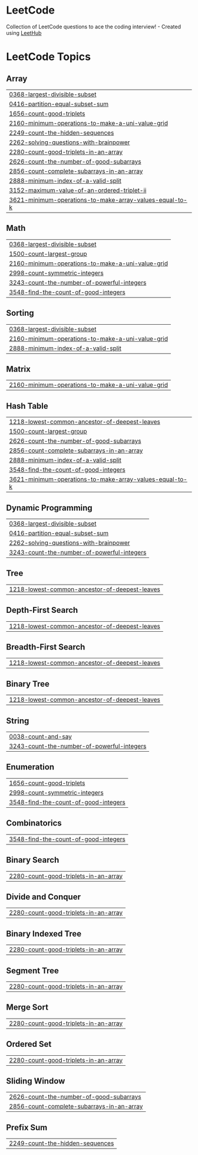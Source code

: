 # LeetCode
Collection of LeetCode questions to ace the coding interview! - Created using [LeetHub](https://github.com/QasimWani/LeetHub)

<!---LeetCode Topics Start-->
# LeetCode Topics
## Array
|  |
| ------- |
| [0368-largest-divisible-subset](https://github.com/moavern/LeetCode/tree/master/0368-largest-divisible-subset) |
| [0416-partition-equal-subset-sum](https://github.com/moavern/LeetCode/tree/master/0416-partition-equal-subset-sum) |
| [1656-count-good-triplets](https://github.com/moavern/LeetCode/tree/master/1656-count-good-triplets) |
| [2160-minimum-operations-to-make-a-uni-value-grid](https://github.com/moavern/LeetCode/tree/master/2160-minimum-operations-to-make-a-uni-value-grid) |
| [2249-count-the-hidden-sequences](https://github.com/moavern/LeetCode/tree/master/2249-count-the-hidden-sequences) |
| [2262-solving-questions-with-brainpower](https://github.com/moavern/LeetCode/tree/master/2262-solving-questions-with-brainpower) |
| [2280-count-good-triplets-in-an-array](https://github.com/moavern/LeetCode/tree/master/2280-count-good-triplets-in-an-array) |
| [2626-count-the-number-of-good-subarrays](https://github.com/moavern/LeetCode/tree/master/2626-count-the-number-of-good-subarrays) |
| [2856-count-complete-subarrays-in-an-array](https://github.com/moavern/LeetCode/tree/master/2856-count-complete-subarrays-in-an-array) |
| [2888-minimum-index-of-a-valid-split](https://github.com/moavern/LeetCode/tree/master/2888-minimum-index-of-a-valid-split) |
| [3152-maximum-value-of-an-ordered-triplet-ii](https://github.com/moavern/LeetCode/tree/master/3152-maximum-value-of-an-ordered-triplet-ii) |
| [3621-minimum-operations-to-make-array-values-equal-to-k](https://github.com/moavern/LeetCode/tree/master/3621-minimum-operations-to-make-array-values-equal-to-k) |
## Math
|  |
| ------- |
| [0368-largest-divisible-subset](https://github.com/moavern/LeetCode/tree/master/0368-largest-divisible-subset) |
| [1500-count-largest-group](https://github.com/moavern/LeetCode/tree/master/1500-count-largest-group) |
| [2160-minimum-operations-to-make-a-uni-value-grid](https://github.com/moavern/LeetCode/tree/master/2160-minimum-operations-to-make-a-uni-value-grid) |
| [2998-count-symmetric-integers](https://github.com/moavern/LeetCode/tree/master/2998-count-symmetric-integers) |
| [3243-count-the-number-of-powerful-integers](https://github.com/moavern/LeetCode/tree/master/3243-count-the-number-of-powerful-integers) |
| [3548-find-the-count-of-good-integers](https://github.com/moavern/LeetCode/tree/master/3548-find-the-count-of-good-integers) |
## Sorting
|  |
| ------- |
| [0368-largest-divisible-subset](https://github.com/moavern/LeetCode/tree/master/0368-largest-divisible-subset) |
| [2160-minimum-operations-to-make-a-uni-value-grid](https://github.com/moavern/LeetCode/tree/master/2160-minimum-operations-to-make-a-uni-value-grid) |
| [2888-minimum-index-of-a-valid-split](https://github.com/moavern/LeetCode/tree/master/2888-minimum-index-of-a-valid-split) |
## Matrix
|  |
| ------- |
| [2160-minimum-operations-to-make-a-uni-value-grid](https://github.com/moavern/LeetCode/tree/master/2160-minimum-operations-to-make-a-uni-value-grid) |
## Hash Table
|  |
| ------- |
| [1218-lowest-common-ancestor-of-deepest-leaves](https://github.com/moavern/LeetCode/tree/master/1218-lowest-common-ancestor-of-deepest-leaves) |
| [1500-count-largest-group](https://github.com/moavern/LeetCode/tree/master/1500-count-largest-group) |
| [2626-count-the-number-of-good-subarrays](https://github.com/moavern/LeetCode/tree/master/2626-count-the-number-of-good-subarrays) |
| [2856-count-complete-subarrays-in-an-array](https://github.com/moavern/LeetCode/tree/master/2856-count-complete-subarrays-in-an-array) |
| [2888-minimum-index-of-a-valid-split](https://github.com/moavern/LeetCode/tree/master/2888-minimum-index-of-a-valid-split) |
| [3548-find-the-count-of-good-integers](https://github.com/moavern/LeetCode/tree/master/3548-find-the-count-of-good-integers) |
| [3621-minimum-operations-to-make-array-values-equal-to-k](https://github.com/moavern/LeetCode/tree/master/3621-minimum-operations-to-make-array-values-equal-to-k) |
## Dynamic Programming
|  |
| ------- |
| [0368-largest-divisible-subset](https://github.com/moavern/LeetCode/tree/master/0368-largest-divisible-subset) |
| [0416-partition-equal-subset-sum](https://github.com/moavern/LeetCode/tree/master/0416-partition-equal-subset-sum) |
| [2262-solving-questions-with-brainpower](https://github.com/moavern/LeetCode/tree/master/2262-solving-questions-with-brainpower) |
| [3243-count-the-number-of-powerful-integers](https://github.com/moavern/LeetCode/tree/master/3243-count-the-number-of-powerful-integers) |
## Tree
|  |
| ------- |
| [1218-lowest-common-ancestor-of-deepest-leaves](https://github.com/moavern/LeetCode/tree/master/1218-lowest-common-ancestor-of-deepest-leaves) |
## Depth-First Search
|  |
| ------- |
| [1218-lowest-common-ancestor-of-deepest-leaves](https://github.com/moavern/LeetCode/tree/master/1218-lowest-common-ancestor-of-deepest-leaves) |
## Breadth-First Search
|  |
| ------- |
| [1218-lowest-common-ancestor-of-deepest-leaves](https://github.com/moavern/LeetCode/tree/master/1218-lowest-common-ancestor-of-deepest-leaves) |
## Binary Tree
|  |
| ------- |
| [1218-lowest-common-ancestor-of-deepest-leaves](https://github.com/moavern/LeetCode/tree/master/1218-lowest-common-ancestor-of-deepest-leaves) |
## String
|  |
| ------- |
| [0038-count-and-say](https://github.com/moavern/LeetCode/tree/master/0038-count-and-say) |
| [3243-count-the-number-of-powerful-integers](https://github.com/moavern/LeetCode/tree/master/3243-count-the-number-of-powerful-integers) |
## Enumeration
|  |
| ------- |
| [1656-count-good-triplets](https://github.com/moavern/LeetCode/tree/master/1656-count-good-triplets) |
| [2998-count-symmetric-integers](https://github.com/moavern/LeetCode/tree/master/2998-count-symmetric-integers) |
| [3548-find-the-count-of-good-integers](https://github.com/moavern/LeetCode/tree/master/3548-find-the-count-of-good-integers) |
## Combinatorics
|  |
| ------- |
| [3548-find-the-count-of-good-integers](https://github.com/moavern/LeetCode/tree/master/3548-find-the-count-of-good-integers) |
## Binary Search
|  |
| ------- |
| [2280-count-good-triplets-in-an-array](https://github.com/moavern/LeetCode/tree/master/2280-count-good-triplets-in-an-array) |
## Divide and Conquer
|  |
| ------- |
| [2280-count-good-triplets-in-an-array](https://github.com/moavern/LeetCode/tree/master/2280-count-good-triplets-in-an-array) |
## Binary Indexed Tree
|  |
| ------- |
| [2280-count-good-triplets-in-an-array](https://github.com/moavern/LeetCode/tree/master/2280-count-good-triplets-in-an-array) |
## Segment Tree
|  |
| ------- |
| [2280-count-good-triplets-in-an-array](https://github.com/moavern/LeetCode/tree/master/2280-count-good-triplets-in-an-array) |
## Merge Sort
|  |
| ------- |
| [2280-count-good-triplets-in-an-array](https://github.com/moavern/LeetCode/tree/master/2280-count-good-triplets-in-an-array) |
## Ordered Set
|  |
| ------- |
| [2280-count-good-triplets-in-an-array](https://github.com/moavern/LeetCode/tree/master/2280-count-good-triplets-in-an-array) |
## Sliding Window
|  |
| ------- |
| [2626-count-the-number-of-good-subarrays](https://github.com/moavern/LeetCode/tree/master/2626-count-the-number-of-good-subarrays) |
| [2856-count-complete-subarrays-in-an-array](https://github.com/moavern/LeetCode/tree/master/2856-count-complete-subarrays-in-an-array) |
## Prefix Sum
|  |
| ------- |
| [2249-count-the-hidden-sequences](https://github.com/moavern/LeetCode/tree/master/2249-count-the-hidden-sequences) |
<!---LeetCode Topics End-->